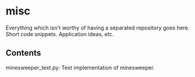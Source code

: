 # misc
Everything which isn't worthy of having a separated repository goes here. Short code snippets. Application ideas, etc.

## Contents
minesweeper_text.py: Text implementation of minesweeper.
